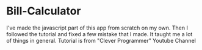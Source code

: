 # Bill-Calculator
I've made the javascript part of this app from scratch on my own. Then I followed the tutorial and fixed a few mistake that I made. It taught me a lot of things in general.  Tutorial is from "Clever Programmer" Youtube Channel
